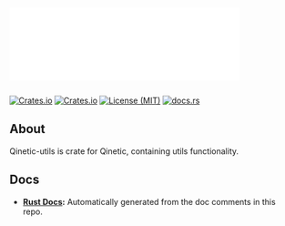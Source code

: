 # [![Qinetic](../../assets/qinetic_logo.png)](https://github.com/vl-mr-freeman/qinetic)

[![Crates.io](https://img.shields.io/crates/v/qinetic_utils.svg)](https://crates.io/crates/qinetic_utils)
[![Crates.io](https://img.shields.io/crates/d/qinetic_utils.svg)](https://crates.io/crates/qinetic_utils)
[![License (MIT)](https://img.shields.io/crates/l/qinetic_utils.svg)](https://github.com/vl-mr-freeman/qinetic/blob/master/crates/qinetic_utils/LICENSE)
[![docs.rs](https://img.shields.io/badge/docs-website-blue)](https://docs.rs/qinetic_utils)

## About
Qinetic-utils is crate for Qinetic, containing utils functionality.

## Docs
* **[Rust Docs](https://docs.rs/qinetic_utils):** Automatically generated from the doc comments in this repo.
